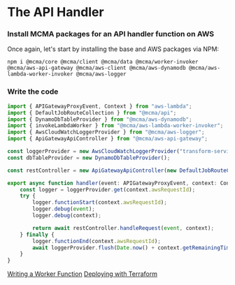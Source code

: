 # The API Handler

### Install MCMA packages for an API handler function on AWS
Once again, let's start by installing the base and AWS packages via NPM:
``` shell
npm i @mcma/core @mcma/client @mcma/data @mcma/worker-invoker @mcma/aws-api-gateway @mcma/aws-client @mcma/aws-dynamodb @mcma/aws-lambda-worker-invoker @mcma/aws-logger
```

### Write the code
``` typescript
import { APIGatewayProxyEvent, Context } from "aws-lambda";
import { DefaultJobRouteCollection } from "@mcma/api";
import { DynamoDbTableProvider } from "@mcma/aws-dynamodb";
import { invokeLambdaWorker } from "@mcma/aws-lambda-worker-invoker";
import { AwsCloudWatchLoggerProvider } from "@mcma/aws-logger";
import { ApiGatewayApiController } from "@mcma/aws-api-gateway";

const loggerProvider = new AwsCloudWatchLoggerProvider("transform-service-api-handler", process.env.LogGroupName);
const dbTableProvider = new DynamoDbTableProvider();

const restController = new ApiGatewayApiController(new DefaultJobRouteCollection(dbTableProvider, invokeLambdaWorker), loggerProvider);

export async function handler(event: APIGatewayProxyEvent, context: Context) {
    const logger = loggerProvider.get(context.awsRequestId);
    try {
        logger.functionStart(context.awsRequestId);
        logger.debug(event);
        logger.debug(context);

        return await restController.handleRequest(event, context);
    } finally {
        logger.functionEnd(context.awsRequestId);
        await loggerProvider.flush(Date.now() + context.getRemainingTimeInMillis() - 5000);
    }
}
```

<div class="article-footer-nav">
    <a class="prev" href="worker.md"><i class="glyphicon glyphicon-chevron-left"></i> Writing a Worker Function</a>
    <a class="next" href="terraform.md">Deploying with Terraform <i class="glyphicon glyphicon-chevron-right"></i></a>
</div>
